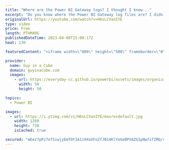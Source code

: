 ```yaml
---
title: "Where are the Power BI Gateway logs? I thought I knew..."
excerpt: "Do you know where the Power BI Gateway log files are? I didn't! I'll show you a tool I use to help figure something like this out. And also tell you where they are!  Process Monitor https://learn.microsoft.com/sysinternals/downloads/procmon  Rui Romano's Gateway Monitor Report https://github.com/RuiRomano/pbigtwmonitor"
originalUrl: https://youtube.com/watch?v=H6sLCVanIYE
type: video
price: Free
length: PT4M49S
publishedDateTime: 2023-04-06T15:00:17Z
heat: 130

featuredContent: "<iframe width=\"800\" height=\"500\" frameborder=\"0\" src=\"https://www.youtube.com/embed/H6sLCVanIYE\" allow=\"accelerometer; autoplay; encrypted-media; gyroscope; picture-in-picture\" allowfullscreen></iframe>"

provider:
  name: Guy in a Cube
  domain: guyinacube.com
  images:
    - url: https://everyday-cc.github.io/powerbi/assets/images/organizations/guyinacube.com-50x50.jpg
      width: 50
      height: 50

topics:
  - Power BI

images:
  - url: https://i.ytimg.com/vi/H6sLCVanIYE/maxresdefault.jpg
    width: 1280
    height: 720
    isCached: true

secured: "mEez7pPz7oTSiwjyEmTOtIA1i9XoXFoZfJB14KlYoGeBPVAZGIpNwfsfZMQ/cIfNHN4473Yqx1XMzX0EcQxf2eRCK0v/E8Qc3lLjwDiPzeXJSJox194l3DWNep/3RW13H5YfwE0mlFTNhP9pZkEM0ZjDhoOPLWHahiszDBbifeqlqy8tRH8A4fZC8mpvAL4kcmUYIS7f5dRQq7tvnyNYEFJJ5W6XsgQMhWtxrGLI3WvTlEtZvM3JtHtZxi+/MfrMZgwgEQsauMHMhS4ch/VQw6JfB49OcpvvwKCaCl6Ho56YBJmwVoIog9ki+plqz4SmOPuQwhd8G7Pww62LHuDIEci6HoGTQuwemXPxRqVEdP4vB0ELbTTE7zjXlkxOLJxZxK/ok/f2/d51mRD6drXLG08p1U10B6SJmwI6iofWmMQ=;qBdZCv0UKUI12ZTOwFMHwg=="
---
```


